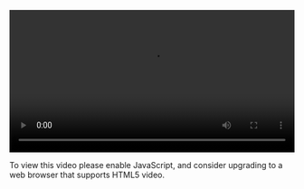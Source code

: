 <video controls="" style="width: 100%; display: block;"><source src="http://o86bpj665.bkt.clouddn.com/happypeter-js-kingdom/19-js-2016.mp4" type="video/mp4"><p>To view this video please enable JavaScript, and consider upgrading to a web browser that supports HTML5 video.</p></video>
